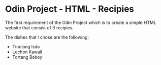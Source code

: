 # Odin Project - HTML - Recipies
The first requirement of the Odin Project which is to create a simple HTML website that consist of 3 recipies.

The dishes that I chose are the following:
* Tinolang Isda
* Lechon Kawali
* Tortang Baboy

